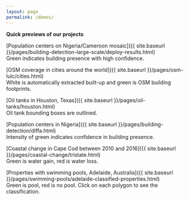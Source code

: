 ```yaml
---
layout: page
permalink: /demos/
---
```


**Quick previews of our projects**

[Population centers on Nigeria/Cameroon mosaic]({{ site.baseurl }}/pages/building-detection-large-scale/deploy-results.html)<br>
Green indicates building presence with high confidence.

[OSM coverage in cities around the world]({{ site.baseurl }}/pages/osm-lulc/cities.html)<br>
White is automatically extracted built-up and green is OSM building footprints.

[Oil tanks in Houston, Texas]({{ site.baseurl }}/pages/oil-tanks/houston.html)  
Oil tank bounding boxes are outlined.

[Population centers in Nigeria]({{ site.baseurl }}/pages/building-detection/diffa.html)<br>
Intensity of green indicates confidence in building presence.

[Coastal change in Cape Cod between 2010 and 2016]({{ site.baseurl }}/pages/coastal-change/tristate.html)<br>
Green is water gain, red is water loss.  

[Properties with swimming pools, Adelaide, Australia]({{ site.baseurl }}/pages/swimming-pools/adelaide-classified-properties.html)<br>
Green is pool, red is no pool. Click on each polygon to see the classification.
